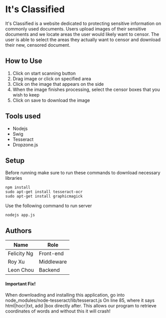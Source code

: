 # It's Classified

It's Classified is a website dedicated to protecting sensitive information on commonly used documents. Users upload images of their sensitive documents and we locate areas the user would likely want to censor. The user is able to select the areas they actually want to censor and download their new, censored document.

## How to Use
1. Click on start scanning button
2. Drag image or click on specified area
3. Click on the image that appears on the side
4. When the image finishes processing, select the censor boxes that you wish to keep
5. Click on save to download the image

## Tools used
* Nodejs
* Swig
* Tesseract
* Dropzone.js

## Setup
Before running make sure to run these commands to download necessary libraries
```
npm install
sudo apt-get install tesseract-ocr
sudo apt-get install graphicmagick
```
Use the following command to run server
```
nodejs app.js
```

## Authors
| Name        |  Role      |
| ------------| -----------|
| Felicity Ng | Front-end  |
| Roy Xu      | Middleware |
| Leon Chou   | Backend    |

#### Important Fix!
When downloading and installing this application, go into node_modules/node-tesseract/lib/tesseract.js
On line 85, where it says html|hocr|txt, add |box directly after. This allows our program to retrieve coordinates of words and without this it will crash!
